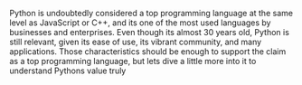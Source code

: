 Python is undoubtedly considered a top programming language at the same level as JavaScript or C++, and its one of the most used languages by businesses and enterprises. Even though its almost 30 years old, Python is still relevant, given its ease of use, its vibrant community, and many applications. Those characteristics should be enough to support the claim as a top programming language, but lets dive a little more into it to understand Pythons value truly 